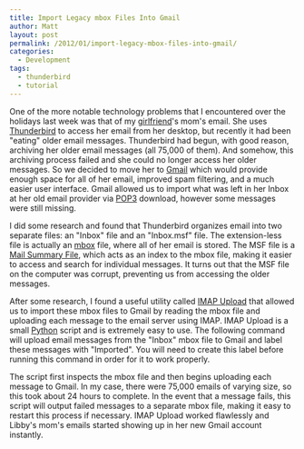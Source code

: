 ```yaml
---
title: Import Legacy mbox Files Into Gmail
author: Matt
layout: post
permalink: /2012/01/import-legacy-mbox-files-into-gmail/
categories:
  - Development
tags:
  - thunderbird
  - tutorial
---
```


One of the more notable technology problems that I encountered over the holidays last week was that of my [girlfriend][1]'s mom's email. She uses [Thunderbird][2] to access her email from her desktop, but recently it had been "eating" older email messages. Thunderbird had begun, with good reason, archiving her older email messages (all 75,000 of them). And somehow, this archiving process failed and she could no longer access her older messages. So we decided to move her to [Gmail][3] which would provide enough space for all of her email, improved spam filtering, and a much easier user interface. Gmail allowed us to import what was left in her Inbox at her old email provider via [POP3][4] download, however some messages were still missing.

 [1]: http://elizabethpuccinelli.com/
 [2]: http://www.mozilla.org/en-US/thunderbird/
 [3]: https://gmail.com
 [4]: http://en.wikipedia.org/wiki/Post_Office_Protocol

I did some research and found that Thunderbird organizes email into two separate files: an "Inbox" file and an "Inbox.msf" file. The extension-less file is actually an [mbox][5] file, where all of her email is stored. The MSF file is a [Mail Summary File][6], which acts as an index to the mbox file, making it easier to access and search for individual messages. It turns out that the MSF file on the computer was corrupt, preventing us from accessing the older messages.

 [5]: http://en.wikipedia.org/wiki/Mbox
 [6]: http://en.wikipedia.org/wiki/Mork_(file_format)

After some research, I found a useful utility called [IMAP Upload][7] that allowed us to import these mbox files to Gmail by reading the mbox file and uploading each message to the email server using IMAP. IMAP Upload is a small [Python][8] script and is extremely easy to use. The following command will upload email messages from the "Inbox" mbox file to Gmail and label these messages with "Imported". You will need to create this label before running this command in order for it to work properly.

 [7]: http://imap-upload.sourceforge.net/
 [8]: http://python.org/

<script src="https://gist.github.com/mbmccormick/1560472.js"> </script>

The script first inspects the mbox file and then begins uploading each message to Gmail. In my case, there were 75,000 emails of varying size, so this took about 24 hours to complete. In the event that a message fails, this script will output failed messages to a separate mbox file, making it easy to restart this process if necessary. IMAP Upload worked flawlessly and Libby's mom's emails started showing up in her new Gmail account instantly.
